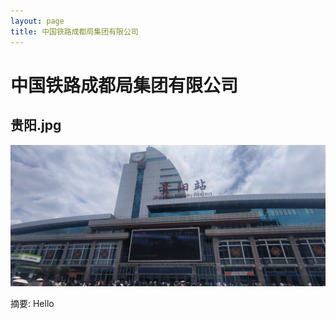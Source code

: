 ```yaml
---
layout: page
title: 中国铁路成都局集团有限公司
---
```


# 中国铁路成都局集团有限公司

## 贵阳.jpg

![贵阳.jpg](贵阳.jpg)

摘要: Hello

